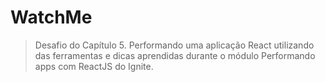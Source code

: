 # WatchMe
> Desafio do Capítulo 5.
> Performando uma aplicação React utilizando das ferramentas e dicas aprendidas durante o módulo Performando apps com ReactJS do Ignite.
